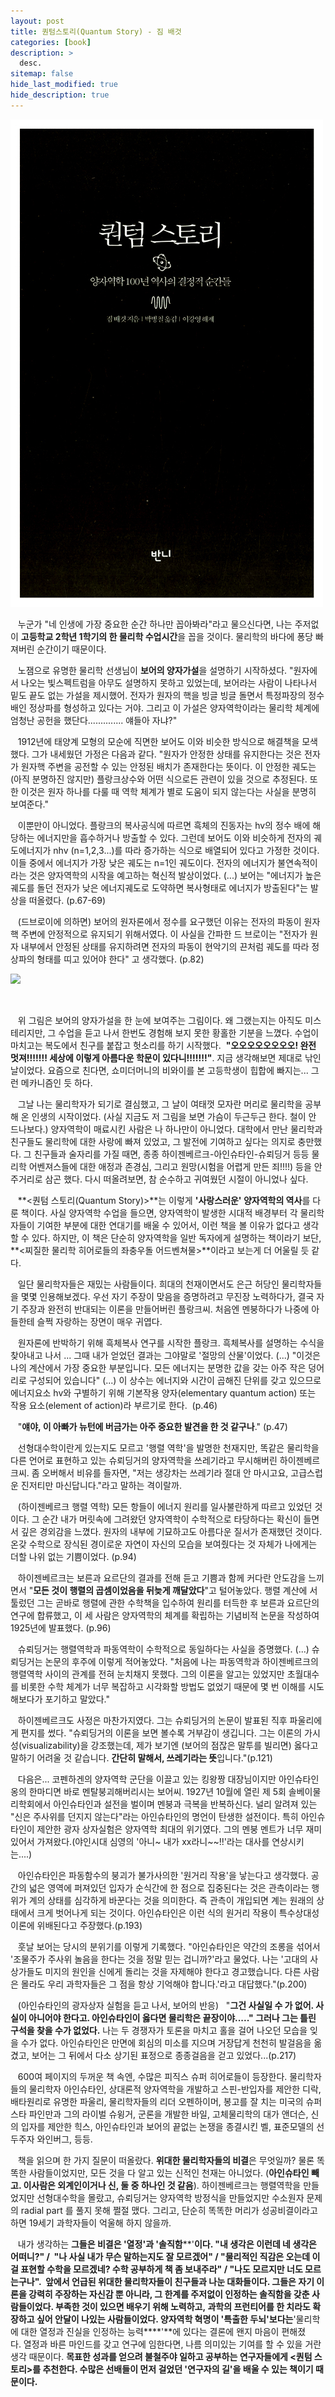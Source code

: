 ```yaml
---
layout: post
title: 퀀텀스토리(Quantum Story) - 짐 배것
categories: [book]
description: >
  desc.
sitemap: false
hide_last_modified: true
hide_description: true
---
```


![](/assets/img/posts/from_tistory/067.jpg)

  


   누군가 "네 인생에 가장 중요한 순간 하나만 꼽아봐라"라고 물으신다면, 나는 주저없이 **고등학교 2학년 1학기의 한 물리학 수업시간**을 꼽을 것이다. 물리학의 바다에 퐁당 빠져버린 순간이기 때문이다.

  


   노잼으로 유명한 물리학 선생님이 **보어의 양자가설**을 설명하기 시작하셨다. "원자에서 나오는 빛스펙트럼을 아무도 설명하지 못하고 있었는데, 보어라는 사람이 나타나서 밑도 끝도 없는 가설을 제시했어. 전자가 원자의 핵을 빙글 빙글 돌면서 특정파장의 정수배인 정상파를 형성하고 있다는 거야. 그리고 이 가설은 양자역학이라는 물리학 체계에 엄청난 공헌을 했단다.............. 얘들아 자냐?" 

  


   1912년에 태양계 모형의 모순에 직면한 보어도 이와 비슷한 방식으로 해결책을 모색했다. 그가 내세웠던 가정은 다음과 같다. "원자가 안정한 상태를 유지한다는 것은 전자가 원자핵 주변을 공전할 수 있는 안정된 배치가 존재한다는 뜻이다. 이 안정한 궤도는 (아직 분명하진 않지만) 플랑크상수와 어떤 식으로든 관련이 있을 것으로 추정된다. 또한 이것은 원자 하나를 다룰 때 역학 체계가 별로 도움이 되지 않는다는 사실을 분명히 보여준다."

  


   이뿐만이 아니었다. 플랑크의 복사공식에 따르면 흑체의 진동자는 hv의 정수 배에 해당하는 에너지만을 흡수하거나 방출할 수 있다. 그런데 보어도 이와 비슷하게 전자의 궤도에너지가 nhv (n=1,2,3...)를 따라 증가하는 식으로 배열되어 있다고 가정한 것이다. 이들 중에서 에너지가 가장 낮은 궤도는 n=1인 궤도이다. 전자의 에너지가 불연속적이라는 것은 양자역학의 시작을 예고하는 혁신적 발상이었다. (...) 보어는 "에너지가 높은 궤도를 돌던 전자가 낮은 에너지궤도로 도약하면 복사형태로 에너지가 방출된다"는 발상을 떠올렸다. (p.67-69)

  


   (드브로이에 의하면) 보어의 원자론에서 정수를 요구했던 이유는 전자의 파동이 원자핵 주변에 안정적으로 유지되기 위해서였다. 이 사실을 간파한 드 브로이는 "전자가 원자 내부에서 안정된 상태를 유지하려면 전자의 파동이 현악기의 끈처럼 궤도를 따라 정상파의 형태를 띠고 있어야 한다" 고 생각했다. (p.82)

  
![](https://t1.daumcdn.net/cfile/tistory/2270234557BB164E0E)

   

   위 그림은 보어의 양자가설을 한 눈에 보여주는 그림이다. 왜 그랬는지는 아직도 미스테리지만, 그 수업을 듣고 나서 한번도 경험해 보지 못한 황홀한 기분을 느꼈다. 수업이 마치고는 복도에서 친구를 붙잡고 헛소리를 하기 시작했다.  **"오오오오오오오오! 완전 멋져!!!!!!! 세상에 이렇게 아름다운 학문이 있다니!!!!!!!"**. 지금 생각해보면 제대로 낚인 날이었다. 요즘으로 친다면, 쇼미더머니의 비와이를 본 고등학생이 힙합에 빠지는... 그런 메카니즘인 듯 하다. 

  


   그날 나는 물리학자가 되기로 결심했고, 그 날이 여태껏 모자란 머리로 물리학을 공부해 온 인생의 시작이었다. (사실 지금도 저 그림을 보면 가슴이 두근두근 한다. 철이 안 드나보다.) 양자역학이 매료시킨 사람은 나 하나만이 아니었다. 대학에서 만난 물리학과 친구들도 물리학에 대한 사랑에 빠져 있었고, 그 발전에 기여하고 싶다는 의지로 충만했다. 그 친구들과 술자리를 가질 때면, 종종 하이젠베르크-아인슈타인-슈뢰딩거 등등 물리학 어벤져스들에 대한 애정과 존경심, 그리고 원망(시험을 어렵게 만든 죄!!!!) 등을 안주거리로 삼곤 했다. 다시 떠올려보면, 참 순수하고 귀여웠던 시절이 아니었나 싶다.

  


  


   **<퀀텀 스토리(Quantum Story)\>**는 이렇게 **'사랑스러운' 양자역학의 역사**를 다룬 책이다. 사실 양자역학 수업을 들으면, 양자역학이 발생한 시대적 배경부터 각 물리학자들이 기여한 부분에 대한 연대기를 배울 수 있어서, 이런 책을 볼 이유가 없다고 생각할 수 있다. 하지만, 이 책은 단순히 양자역학을 일반 독자에게 설명하는 책이라기 보단, **<찌질한 물리학 히어로들의 좌충우돌 어드벤쳐물\>**이라고 보는게 더 어울릴 듯 같다. 

  


   일단 물리학자들은 재밌는 사람들이다. 희대의 천재이면서도 은근 허당인 물리학자들을 몇몇 인용해보겠다. 우선 자기 주장이 맞음을 증명하려고 무진장 노력하다가, 결국 자기 주장과 완전히 반대되는 이론을 만들어버린 플랑크씨. 처음엔 멘붕하다가 나중에 아들한테 슬쩍 자랑하는 장면이 매우 귀엽다.

  


   원자론에 반박하기 위해 흑체복사 연구를 시작한 플랑크. 흑체복사를 설명하는 수식을 찾아내고 나서 ... 그때 내가 얻었던 결과는 그야말로 '절망의 산물'이었다. (...) "이것은 나의 계산에서 가장 중요한 부분입니다. 모든 에너지는 분명한 값을 갖는 아주 작은 덩어리로 구성되어 있습니다" (...) 이 상수는 에너지와 시간이 곱해진 단위를 갖고 있으므로 에너지요소 hv와 구별하기 위해 기본작용 양자(elementary quantum action) 또는 작용 요소(element of action)라 부르기로 한다.  (p.46)

  


   "**얘야, 이 아빠가 뉴턴에 버금가는 아주 중요한 발견을 한 것 같구나**." (p.47)

  


   선형대수학이란게 있는지도 모르고 '행렬 역학'을 발명한 천재지만, 똑같은 물리학을 다른 언어로 표현하고 있는 슈뢰딩거의 양자역학을 쓰레기라고 무시해버린 하이젠베르크씨. 좀 오버해서 비유를 들자면, "저는 생강차는 쓰레기라 절대 안 마시고요, 고급스럽운 진저티만 마신답니다."라고 말하는 격이랄까. 

  


   (하이젠베르크 행렬 역학) 모든 항들이 에너지 원리를 일사불란하게 따르고 있었던 것이다. 그 순간 내가 머릿속에 그려왔던 양자역학이 수학적으로 타당하다는 확신이 들면서 깊은 경외감을 느꼈다. 원자의 내부에 기묘하고도 아름다운 질서가 존재했던 것이다. 온갖 수학으로 장식된 경이로운 자연이 자신의 모습을 보여줬다는 것 자체가 나에게는 더할 나위 없는 기쁨이었다. (p.94)

  


   하이젠베르크는 보른과 요르단의 결과를 전해 듣고 기쁨과 함께 커다란 안도감을 느끼면서 "**모든 것이 행렬의 곱셈이었음을 뒤늦게 깨달았다**"고 털어놓았다. 행렬 계산에 서툴렀던 그는 곧바로 행렬에 관한 수학책을 입수하여 원리를 터득한 후 보른과 요르단의 연구에 합류했고, 이 세 사람은 양자역학의 체계를 확립하는 기념비적 논문을 작성하여 1925년에 발표했다. (p.96)

  


   슈뢰딩거는 행렬역학과 파동역학이 수학적으로 동일하다는 사실을 증명했다. (...) 슈뢰딩거는 논문의 후주에 이렇게 적어놓았다. "처음에 나는 파동역학과 하이젠베르크의 행렬역학 사이의 관계를 전혀 눈치채지 못했다. 그의 이론을 알고는 있었지만 초월대수를 비롯한 수학 체계가 너무 복잡하고 시각화할 방법도 없었기 때문에 몇 번 이해를 시도해보다가 포기하고 말았다."

  


   하이젠베르크도 사정은 마찬가지였다. 그는 슈뢰딩거의 논문이 발표된 직후 파울리에게 편지를 썼다. "슈뢰딩거의 이론을 보면 볼수록 거부감이 생깁니다. 그는 이론의 가시성(visualizability)을 강조했는데, 제가 보기엔 (보어의 점잖은 말투를 빌리면) 옳다고 말하기 어려울 것 같습니다. **간단히 말해서, 쓰레기라는 뜻**입니다."(p.121)

  
   다음은... 코펜하겐의 양자역학 군단을 이끌고 있는 킹왕짱 대장님이지만 아인슈타인옹의 한마디면 바로 멘탈붕괴해버리시는 보어씨. 1927년 10월에 열린 제 5회 솔베이물리학회에서 아인슈타인과 설전을 벌이며 멘붕과 극복을 반복하신다. 널리 알려져 있는 "신은 주사위를 던지지 않는다"라는 아인슈타인의 명언이 탄생한 설전이다. 특히 아인슈타인이 제안한 광자 상자실험은 양자역학 최대의 위기였다. 그의 멘붕 멘트가 너무 재미있어서 가져왔다.(야인시대 심영의 '아니~ 내가 xx라니~~!!'라는 대사를 연상시키는....) 

  


   아인슈타인은 파동함수의 붕괴가 불가사의한 '원거리 작용'을 낳는다고 생각했다. 공간의 넓은 영역에 퍼져있던 입자가 순식간에 한 점으로 집중된다는 것은 관측이라는 행위가 계의 상태를 심각하게 바꾼다는 것을 의미한다. 즉 관측이 개입되면 계는 원래의 상태에서 크게 벗어나게 되는 것이다. 아인슈타인은 이런 식의 원거리 작용이 특수상대성 이론에 위배된다고 주장했다.(p.193)

  


   훗날 보어는 당시의 분위기를 이렇게 기록했다. "아인슈타인은 약간의 조롱을 섞어서 '조물주가 주사위 놀음을 한다는 것을 정말 믿는 겁니까?'라고 물었다. 나는 '고대의 사상가들도 미지의 원인을 신에게 돌리는 것을 자제해야 한다고 경고했습니다. 다른 사람은 몰라도 우리 과학자들은 그 점을 항상 기억해야 합니다.'라고 대답했다."(p.200)

  


   (아인슈타인의 광자상자 실험을 듣고 나서, 보어의 반응)   "**그건 사실일 수 가 없어. 사실이 아니어야 한다고. 아인슈타인이 옳다면 물리학은 끝장이야....." 그러나 그는 틀린 구석을 찾을 수가 없었다.** 나는 두 경쟁자가 토론을 마치고 홀을 걸어 나오던 모습을 잊을 수가 없다. 아인슈타인은 만면에 회심의 미소를 지으며 거장답게 천천히 발걸음을 옮겼고, 보어는 그 뒤에서 다소 상기된 표정으로 종종걸음을 걷고 있었다...(p.217)

  


  


   600여 페이지의 두꺼운 책 속엔, 수많은 피직스 슈퍼 히어로들이 등장한다. 물리학자들의 물리학자 아인슈타인, 상대론적 양자역학을 개발하고 스핀-반입자를 제안한 디락, 배타원리로 유명한 파울리, 물리학자들의 리더 오펜하이머, 봉고를 잘 치는 미국의 슈퍼스타 파인만과 그의 라이벌 슈윙거, 군론을 개발한 바일, 고체물리학의 대가 앤더슨, 신의 입자를 제안한 힉스, 아인슈타인과 보어의 끝없는 논쟁을 종결시킨 벨, 표준모델의 선두주자 와인버그, 등등.

  


   책을 읽으며 한 가지 질문이 떠올랐다. **위대한 물리학자들의 비결**은 무엇일까? 물론 똑똑한 사람들이었지만, 모든 것을 다 알고 있는 신적인 천재는 아니었다. (**아인슈타인 빼고. 이사람은 외계인이거나 신, 둘 중 하나인 것 같음**). 하이젠베르크는 행렬역학을 만들었지만 선형대수학을 몰랐고, 슈뢰딩거는 양자역학 방정식을 만들었지만 수소원자 문제의 radial part 를 풀지 못해 쩔절 맸다. 그리고, 단순히 똑똑한 머리가 성공비결이라고 하면 19세기 과학자들이 억울해 하지 않을까.

  


   내가 생각하는 **그들은 비결은 '열정'과 '솔직함****'**이다. "내 생각은 이런데 네 생각은 어떠니?" /  "나 사실 내가 무슨 말하는지도 잘 모르겠어" / "물리적인 직감은 오는데 이걸 표현할 수학을 모르겠네? 수학 공부하게 책 좀 보내주라" / "나도 모르지만 너도 모르는구나".  앞에서 언급된 위대한 물리학자들이 친구들과 나눈 대화들이다. 그들은 자기 이론을 강력히 주장하는 자신감 뿐 아니라, 그 한계를 주저없이 인정하는 솔직함을 갖춘 사람들이었다. 부족한 것이 있으면 배우기 위해 노력하고, 과학의 프런티어를 한 치라도 확장하고 싶어 안달이 나있는 사람들이었다. 양자역학 혁명이 **'특출한 두뇌'보다는****'물리학에 대한 열정과 진실을 인정하는 능력****'**에 있다는 결론에 왠지 마음이 편해졌다. 열정과 바른 마인드를 갖고 연구에 임한다면, 나름 의미있는 기여를 할 수 있을 거란 생각 때문이다. **목표한 성과를 얻으려 불철주야 일하고 공부하는 연구자들에게 <퀀텀 스토리\>를 추천한다. 수많은 선배들이 먼저 걸었던 '연구자의 길'을 배울 수 있는 책이기 때문이다.**

